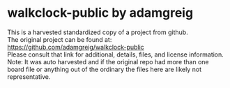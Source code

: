 
# walkclock-public by adamgreig  
This is a harvested standardized copy of a project from github.  
The original project can be found at:  
https://github.com/adamgreig/walkclock-public  
Please consult that link for additional, details, files, and license information.  
Note: It was auto harvested and if the original repo had more than one board file or anything out of the ordinary the files here are likely not representative.  
    